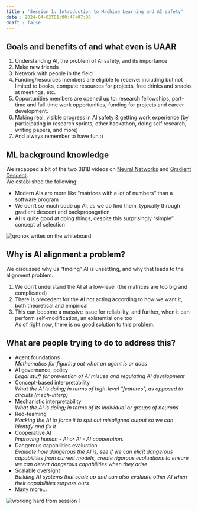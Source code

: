 ```yaml
---
title : 'Session 1: Introduction to Machine Learning and AI safety'
date : 2024-04-02T01:00:47+07:00
draft : false  
---
```


## Goals and benefits of and what even is UAAR

1. Understanding AI, the problem of AI safety, and its importance
2. Make new friends
3. Network with people in the field
4. Funding/resources members are eligible to receive: including but not limited to books, compute resources for projects,  free drinks and snacks at meetings, etc.
5. Opportunities members are opened up to: research fellowships, part-time and full-time work opportunities, funding for projects and career development.
6. Making real, visible progress in AI safety & getting work experience (by participating in research sprints, other hackathon, doing self research, writing papers, and more)
7. And always remember to have fun :)

## ML background knowledge

We recapped a bit of the two 3B1B videos on [Neural Networks](https://youtu.be/aircAruvnKk) and [Gradient Descent](https://youtu.be/IHZwWFHWa-w).  
We established the following:

- Modern AIs are more like “matrices with a lot of numbers” than a software program
- We don’t so much code up AI, as we do find them, typically through gradient descent and backpropagation
- AI is quite good at doing things, despite this surprisingly “simple” concept of selection

![qronox writes on the whiteboard](/qronox_whiteboard_skrubz.png)

## Why is AI alignment a problem?

We discussed why us “finding” AI is unsettling, and why that leads to the alignment problem.

1) We don’t understand the AI at a low-level (the matrices are too big and complicated)
2) There is precedent for the AI not acting according to how we want it, both theoretical and empirical
3) This can become a massive issue for reliability, and further, when it can perform self-modification, an existential one too  
As of right now, there is no good solution to this problem.

## What are people trying to do to address this?

- Agent foundations  
*Mathematics for figuring out what an agent is or does*
- AI governance, policy  
*Legal stuff for prevention of AI misuse and regulating AI development*
- Concept-based interpretability  
*What the AI is doing; in terms of high-level “features”, as opposed to circuits (mech-interp)*
- Mechanistic interpretability  
*What the AI is doing; in terms of its individual or groups of neurons*
- Red-teaming  
*Hacking the AI to force it to spit out misaligned output so we can identify and fix it*
- Cooperative AI  
*Improving human - AI or AI - AI cooperation.*
- Dangerous capabilities evaluation  
*Evaluate how dangerous the AI is, see if we can elicit dangerous capabilities from current models, create rigorous evaluations to ensure we can detect dangerous capabilities when they arise*
- Scalable oversight  
*Building AI systems that scale up and can also evaluate other AI when their capabilities surpass ours*
- Many more…

![working hard from session 1](/qronox_aprtm.jpg)
